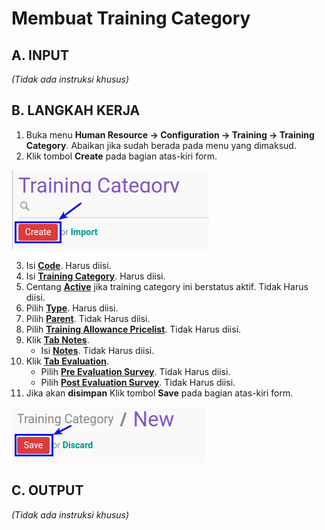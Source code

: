 # Membuat Training Category

## A. INPUT

*(Tidak ada instruksi khusus)*

## B. LANGKAH KERJA

1. Buka menu **Human Resource -> Configuration -> Training -> Training Category**. Abaikan jika sudah berada pada menu yang dimaksud.
2. Klik tombol **Create** pada bagian atas-kiri form.

![](../../img/training-category/tombol-create.png)

3. Isi **[Code](./penjelasan.md#field-code)**. Harus diisi.
4. Isi **[Training Category](./penjelasan.md#field-training-category)**. Harus diisi.
5. Centang **[Active](./penjelasan.md#field-active)** jika training category ini berstatus aktif. Tidak Harus diisi.
6. Pilih **[Type](./penjelasan.md#field-type)**. Harus diisi.
7. Pilih **[Parent](./penjelasan.md#field-parent)**. Tidak Harus diisi.
8. Pilih **[Training Allowance Pricelist](./penjelasan.md#field-allowance)**. Tidak Harus diisi.
9. Klik **[Tab Notes](./penjelasan.md#tab-note)**.
    - Isi **[Notes](./penjelasan.md#field-note)**. Tidak Harus diisi.
10. Klik **[Tab Evaluation](./penjelasan.md#tab-evaluation)**.
    - Pilih **[Pre Evaluation Survey](./penjelasan.md#field-pre-evaluation)**. Tidak Harus diisi.
    - Pilih **[Post Evaluation Survey](./penjelasan.md#field-post-evaluation)**. Tidak Harus diisi.
11. Jika akan **disimpan** Klik tombol **Save** pada bagian atas-kiri form.

![](../../img/training-category/tombol-save.png)

## C. OUTPUT

*(Tidak ada instruksi khusus)*

